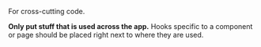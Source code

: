 For cross-cutting code. 

**Only put stuff that is used across the app.** Hooks specific to a component or page should be placed right next to where they are used.